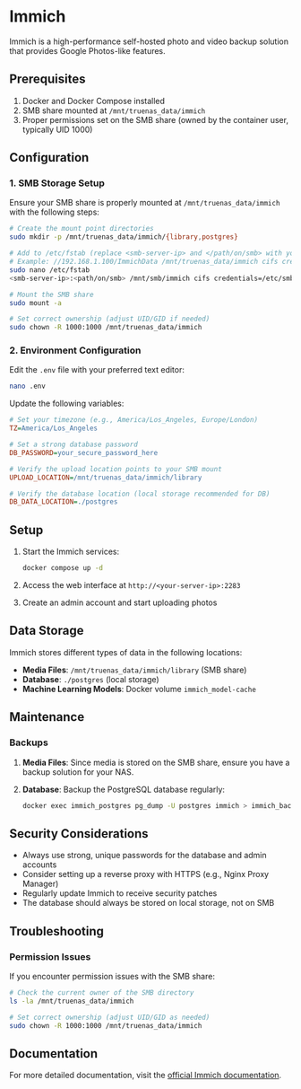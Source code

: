 # Immich

Immich is a high-performance self-hosted photo and video backup solution that provides Google Photos-like features.

## Prerequisites

1. Docker and Docker Compose installed
2. SMB share mounted at `/mnt/truenas_data/immich`
3. Proper permissions set on the SMB share (owned by the container user, typically UID 1000)

## Configuration

### 1. SMB Storage Setup

Ensure your SMB share is properly mounted at `/mnt/truenas_data/immich` with the following steps:

```bash
# Create the mount point directories
sudo mkdir -p /mnt/truenas_data/immich/{library,postgres}

# Add to /etc/fstab (replace <smb-server-ip> and </path/on/smb> with your details)
# Example: //192.168.1.100/ImmichData /mnt/truenas_data/immich cifs credentials=/etc/smb_credentials,uid=1000,gid=1000,iocharset=utf8,nofail 0 0
sudo nano /etc/fstab
<smb-server-ip>:<path/on/smb> /mnt/smb/immich cifs credentials=/etc/smb_credentials,uid=1000,gid=1000,iocharset=utf8,nofail 0 0

# Mount the SMB share
sudo mount -a

# Set correct ownership (adjust UID/GID if needed)
sudo chown -R 1000:1000 /mnt/truenas_data/immich
```

### 2. Environment Configuration

Edit the `.env` file with your preferred text editor:

```bash
nano .env
```

Update the following variables:

```ini
# Set your timezone (e.g., America/Los_Angeles, Europe/London)
TZ=America/Los_Angeles

# Set a strong database password
DB_PASSWORD=your_secure_password_here

# Verify the upload location points to your SMB mount
UPLOAD_LOCATION=/mnt/truenas_data/immich/library

# Verify the database location (local storage recommended for DB)
DB_DATA_LOCATION=./postgres
```

## Setup

1. Start the Immich services:

   ```bash
   docker compose up -d
   ```

2. Access the web interface at `http://<your-server-ip>:2283`

3. Create an admin account and start uploading photos

## Data Storage

Immich stores different types of data in the following locations:

- **Media Files**: `/mnt/truenas_data/immich/library` (SMB share)
- **Database**: `./postgres` (local storage)
- **Machine Learning Models**: Docker volume `immich_model-cache`

## Maintenance

### Backups

1. **Media Files**: Since media is stored on the SMB share, ensure you have a backup solution for your NAS.

2. **Database**: Backup the PostgreSQL database regularly:

   ```bash
   docker exec immich_postgres pg_dump -U postgres immich > immich_backup_$(date +%Y%m%d).sql
   ```

## Security Considerations

- Always use strong, unique passwords for the database and admin accounts
- Consider setting up a reverse proxy with HTTPS (e.g., Nginx Proxy Manager)
- Regularly update Immich to receive security patches
- The database should always be stored on local storage, not on SMB

## Troubleshooting

### Permission Issues

If you encounter permission issues with the SMB share:

```bash
# Check the current owner of the SMB directory
ls -la /mnt/truenas_data/immich

# Set correct ownership (adjust UID/GID as needed)
sudo chown -R 1000:1000 /mnt/truenas_data/immich
```

## Documentation

For more detailed documentation, visit the [official Immich documentation](https://immich.app/docs/).
